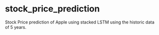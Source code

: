 # stock_price_prediction
Stock Price prediction of Apple using stacked LSTM using the historic data of 5 years.

